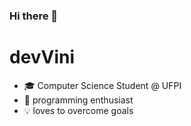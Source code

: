 ### Hi there 👋

<!--
**Vinicius-Nunes-PI/Vinicius-Nunes-Pi** is a ✨ _special_ ✨ repository because its `README.md` (this file) appears on your GitHub profile.

Here are some ideas to get you started:

- 🔭 I’m currently working on ...
- 🌱 I’m currently learning ...
- 👯 I’m looking to collaborate on ...
- 🤔 I’m looking for help with ...
- 💬 Ask me about ...
- 📫 How to reach me: ...
- 😄 Pronouns: ...
- ⚡ Fun fact: ...
-->

# devVini

<ul>
<li>
  🎓 Computer Science Student @ UFPI
</li>
<li>
  🧠 programming enthusiast
</li>
<li>
💡 loves to overcome goals
</li>
</ul>
